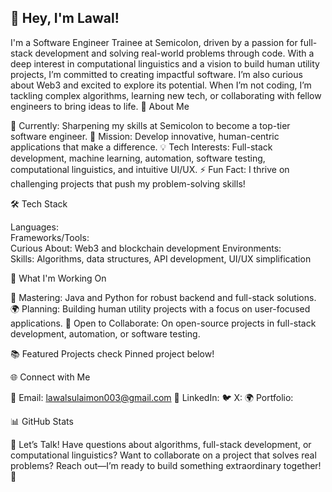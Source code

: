## 👋 Hey, I'm Lawal!
I'm a Software Engineer Trainee at Semicolon, driven by a passion for full-stack development and solving real-world problems through code. With a deep interest in computational linguistics and a vision to build human utility projects, I’m committed to creating impactful software. I’m also curious about Web3 and excited to explore its potential. When I’m not coding, I’m tackling complex algorithms, learning new tech, or collaborating with fellow engineers to bring ideas to life.
🚀 About Me

💼 Currently: Sharpening my skills at Semicolon to become a top-tier software engineer.
🎯 Mission: Develop innovative, human-centric applications that make a difference.
💡 Tech Interests: Full-stack development, machine learning, automation, software testing, computational linguistics, and intuitive UI/UX.
⚡ Fun Fact: I thrive on challenging projects that push my problem-solving skills!

🛠️ Tech Stack

Languages:      
Frameworks/Tools:    
Curious About: Web3 and blockchain development
Environments:   
Skills: Algorithms, data structures, API development, UI/UX simplification

🌱 What I'm Working On

🔭 Mastering: Java and Python for robust backend and full-stack solutions.
🌍 Planning: Building human utility projects with a focus on user-focused applications.
👯 Open to Collaborate: On open-source projects in full-stack development, automation, or software testing.

📚 Featured Projects
 check Pinned project below!

🌐 Connect with Me

📧 Email: lawalsulaimon003@gmail.com
💼 LinkedIn:
🐦 X: 
🌍 Portfolio: 

📊 GitHub Stats

💬 Let’s Talk!
Have questions about algorithms, full-stack development, or computational linguistics? Want to collaborate on a project that solves real problems? Reach out—I’m ready to build something extraordinary together! 🚀




<!--

